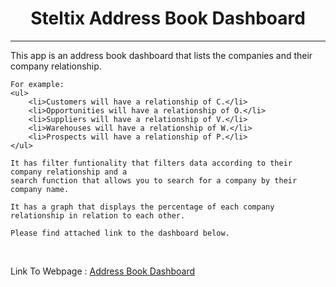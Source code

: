 <h1 style="text-align:center">Steltix Address Book Dashboard</h1>
<hr>

<p>
	This app is an address book dashboard that lists the companies and their company relationship.
	
	For example: 
	<ul>
		<li>Customers will have a relationship of C.</li>
		<li>Opportunities will have a relationship of O.</li>
		<li>Suppliers will have a relationship of V.</li>		
		<li>Warehouses will have a relationship of W.</li>		
		<li>Prospects will have a relationship of P.</li>		
	</ul>
	
	It has filter funtionality that filters data according to their company relationship and a
	search function that allows you to search for a company by their company name.
	
	It has a graph that displays the percentage of each company relationship in relation to each other.
	
	Please find attached link to the dashboard below.
</p>

<br>

Link To Webpage : <a href="https://garethw1994.github.io/Steltix_Customers/">Address Book Dashboard</a>






